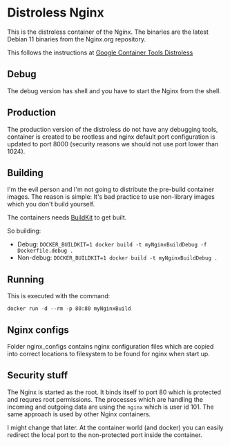 # Distroless Nginx

This is the distroless container of the Nginx. The binaries
are the latest Debian 11 binaries from the Nginx.org repository.

This follows the instructions at 
[Google Container Tools Distroless](https://github.com/GoogleContainerTools/distroless)

## Debug

The debug version has shell and you have to start the Nginx from the
shell. 

## Production

The production version of the distroless do not have any debugging
tools, container is created to be rootless and nginx default port configuration is updated to port 8000 (security reasons we should not use port lower than 1024).

## Building

I'm the evil person and I'm not going to distribute the pre-build
container images. The reason is simple: It's bad practice to use 
non-library images which you don't build yourself. 

The containers needs [BuildKit](https://docs.docker.com/build/buildkit/#getting-started)
to get built.

So building:
* Debug: `DOCKER_BUILDKIT=1 docker build -t myNginxBuildDebug -f Dockerfile.debug .`
* Non-debug: `DOCKER_BUILDKIT=1 docker build -t myNginxBuildDebug .`

## Running

This is executed with the command:

`docker run -d --rm -p 80:80 myNginxBuild`

## Nginx configs

Folder nginx_configs contains nginx configuration files which are copied into correct locations to filesystem to be found for nginx when start up.

## Security stuff

The Nginx is started as the root. It binds itself to port 80 which
is protected and requres root permissions. The processes which are 
handling the incoming and outgoing data are using the `nginx` which
is user id 101. The same approach is used by other Nginx containers. 

I might change that later. At the container world (and docker) you can
easily redirect the local port to the non-protected port inside the 
container.

